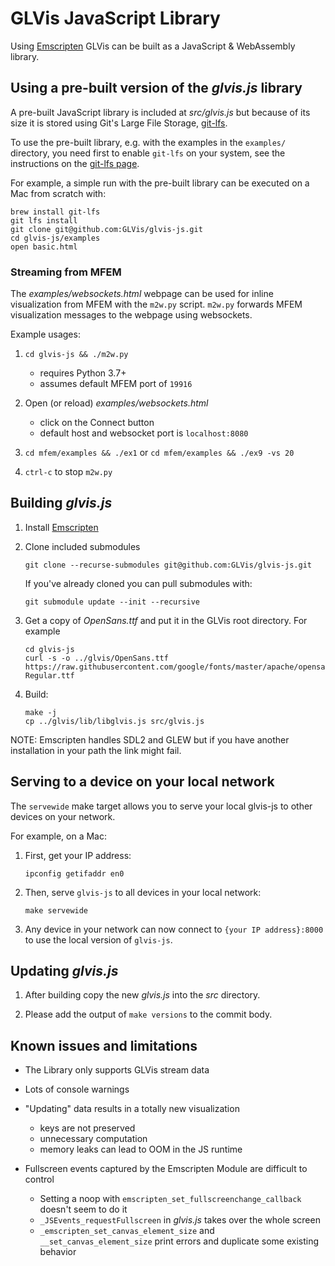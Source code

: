 # GLVis JavaScript Library

Using [Emscripten](https://emscripten.org/index.html) GLVis can be built as a JavaScript & WebAssembly library.


## Using a pre-built version of the _glvis.js_ library

A pre-built JavaScript library is included at _src/glvis.js_ but because of its size it
is stored using Git's Large File Storage, [git-lfs](https://git-lfs.github.com/).

To use the pre-built library, e.g. with the examples in the `examples/` directory, you need
first to enable `git-lfs` on your system, see the instructions on the [git-lfs page](https://git-lfs.github.com/).

For example, a simple run with the pre-built library can be executed on a Mac from scratch with:

```
brew install git-lfs
git lfs install
git clone git@github.com:GLVis/glvis-js.git
cd glvis-js/examples
open basic.html
```

### Streaming from MFEM

The _examples/websockets.html_ webpage can be used for inline visualization from MFEM with the
`m2w.py` script. `m2w.py` forwards MFEM visualization messages to the webpage using websockets.

Example usages:

1. `cd glvis-js && ./m2w.py`

   - requires Python 3.7+
   - assumes default MFEM port of `19916`

2. Open (or reload) _examples/websockets.html_

   - click on the Connect button
   - default host and websocket port is `localhost:8080`

3. `cd mfem/examples && ./ex1` or `cd mfem/examples && ./ex9 -vs 20`

4. `ctrl-c` to stop `m2w.py`


## Building _glvis.js_

1. Install [Emscripten](https://emscripten.org/docs/getting_started/downloads.html)

2. Clone included submodules

    ```
    git clone --recurse-submodules git@github.com:GLVis/glvis-js.git
    ```

   If you've already cloned you can pull submodules with:

   ```
   git submodule update --init --recursive
   ```

3. Get a copy of _OpenSans.ttf_ and put it in the GLVis root directory. For example

   ```
   cd glvis-js
   curl -s -o ../glvis/OpenSans.ttf https://raw.githubusercontent.com/google/fonts/master/apache/opensans/OpenSans-Regular.ttf
   ```

4. Build:

   ```
   make -j
   cp ../glvis/lib/libglvis.js src/glvis.js
   ```

NOTE: Emscripten handles SDL2 and GLEW but if you have another installation in your path the link
might fail.


## Serving to a device on your local network

The `servewide` make target allows you to serve your local glvis-js to other devices on your
network.

For example, on a Mac:

1. First, get your IP address:

   ```shell
   ipconfig getifaddr en0
   ```

2. Then, serve `glvis-js` to all devices in your local network:

   ```shell
   make servewide
   ```

3. Any device in your network can now connect to `{your IP address}:8000` to use the local version of `glvis-js`.


## Updating _glvis.js_

1. After building copy the new _glvis.js_ into the _src_ directory.

2. Please add the output of `make versions` to the commit body.


## Known issues and limitations

- The Library only supports GLVis stream data

- Lots of console warnings

- "Updating" data results in a totally new visualization

  - keys are not preserved
  - unnecessary computation
  - memory leaks can lead to OOM in the JS runtime

- Fullscreen events captured by the Emscripten Module are difficult to control

  - Setting a noop with `emscripten_set_fullscreenchange_callback` doesn't seem to do it
  - `_JSEvents_requestFullscreen` in _glvis.js_ takes over the whole screen
  - `_emscripten_set_canvas_element_size` and `__set_canvas_element_size` print errors and duplicate
    some existing behavior
